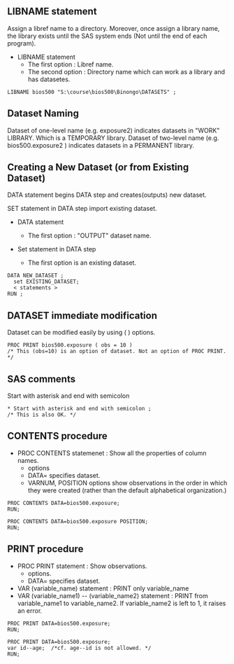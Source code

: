 LIBNAME statement
------------------

Assign a libref name to a directory. Moreover, once assign a library name, the library exists until the SAS system ends (Not until the end of each program). 

* LIBNAME statement
  + The first option : Libref name. 
  + The second option : Directory name which can work as a library and has datasetes.


~~~ SAS
LIBNAME bios500 "S:\course\bios500\Binongo\DATASETS" ;
~~~


Dataset Naming
--------------
Dataset of one-level name (e.g. exposure2) indicates datasets in  "WORK" LIBRARY. Which is a TEMPORARY library.
Dataset of two-level name (e.g. bios500.exposure2 ) indicates datasets in a PERMANENT library.


Creating a New Dataset (or from Existing Dataset)
-------------------------------------------------
DATA statement begins DATA step and creates(outputs) new dataset.

SET statement in DATA step import existing dataset.

* DATA statement
  + The first option : "OUTPUT" dataset name.

* Set statement in DATA step
  + The first option is an existing dataset.

~~~ SAS
DATA NEW_DATASET ;
  set EXISTING_DATASET;
  < statements >
RUN ;
~~~


DATASET immediate modification
------------------------------
Dataset can be modified easily by using ( ) options.

~~~ SAS
PROC PRINT bios500.exposure ( obs = 10 )  
/* This (obs=10) is an option of dataset. Not an option of PROC PRINT. */
~~~


SAS comments
------------
Start with asterisk and end with semicolon

~~~ SAS
* Start with asterisk and end with semicolon ;
/* This is also OK. */
~~~



CONTENTS procedure
------------------

* PROC CONTENTS statemenet :  Show all the properties of column names.
  + options
  + DATA= specifies dataset.
  + VARNUM, POSITION options show observations in the order in which they were created (rather than the default alphabetical organization.)

~~~ SAS
PROC CONTENTS DATA=bios500.exposure;
RUN;

PROC CONTENTS DATA=bios500.exposure POSITION;
RUN;
~~~



PRINT procedure
---------------

* PROC PRINT statement :  Show observations.
  + options. 
  + DATA= specifies dataset.
* VAR (variable_name) statement : PRINT only variable_name
* VAR (variable_name1) -- (variable_name2) statement : PRINT from variable_name1 to variable_name2. If variable_name2 is left to 1, it raises an error.
  
~~~ SAS
PROC PRINT DATA=bios500.exposure;
RUN;

PROC PRINT DATA=bios500.exposure;
var id--age;  /*cf. age--id is not allowed. */
RUN;
~~~










